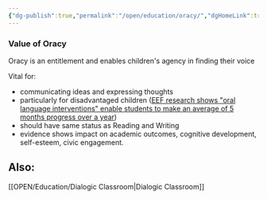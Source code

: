```yaml
---
{"dg-publish":true,"permalink":"/open/education/oracy/","dgHomeLink":true,"dgPassFrontmatter":false,"dgShowBacklinks":false,"dgShowLocalGraph":false,"dgShowInlineTitle":false}
---
```



### Value of Oracy

Oracy is an entitlement and enables children's agency in finding their voice

Vital for:
- communicating ideas and expressing thoughts
- particularly for disadvantaged children ([EEF research shows "oral language interventions" enable students to make an average of 5 months progress over a year](https://educationendowmentfoundation.org.uk/education-evidence/teaching-learning-toolkit/oral-language-interventions))
- should have same status as Reading and Writing
- evidence shows impact on academic outcomes, cognitive development, self-esteem, civic engagement.




## Also:

[[OPEN/Education/Dialogic Classroom|Dialogic Classroom]]

